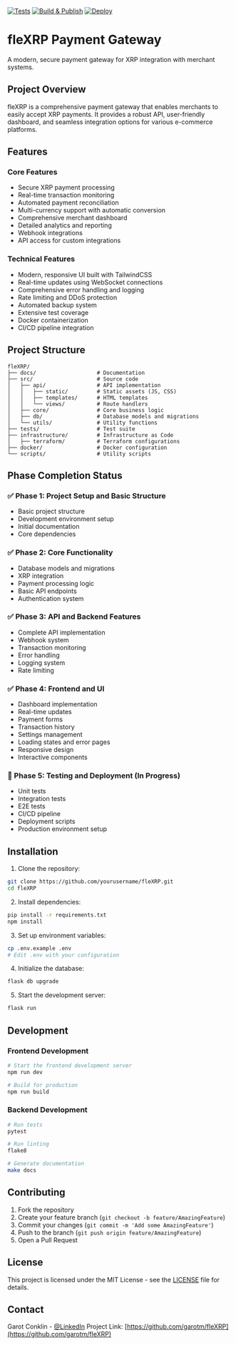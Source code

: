 [![Tests](https://github.com/fleXRPL/fleXRP/actions/workflows/test.yml/badge.svg)](https://github.com/fleXRPL/fleXRP/actions/workflows/test.yml)
[![Build & Publish](https://github.com/fleXRPL/fleXRP/actions/workflows/build-and-publish.yml/badge.svg)](https://github.com/fleXRPL/fleXRP/actions/workflows/build-and-publish.yml)
[![Deploy](https://github.com/fleXRPL/fleXRP/actions/workflows/deploy.yml/badge.svg)](https://github.com/fleXRPL/fleXRP/actions/workflows/deploy.yml)

# fleXRP Payment Gateway

A modern, secure payment gateway for XRP integration with merchant systems.

## Project Overview

fleXRP is a comprehensive payment gateway that enables merchants to easily accept XRP payments. It provides a robust API, user-friendly dashboard, and seamless integration options for various e-commerce platforms.

## Features

### Core Features
- Secure XRP payment processing
- Real-time transaction monitoring
- Automated payment reconciliation
- Multi-currency support with automatic conversion
- Comprehensive merchant dashboard
- Detailed analytics and reporting
- Webhook integrations
- API access for custom integrations

### Technical Features
- Modern, responsive UI built with TailwindCSS
- Real-time updates using WebSocket connections
- Comprehensive error handling and logging
- Rate limiting and DDoS protection
- Automated backup system
- Extensive test coverage
- Docker containerization
- CI/CD pipeline integration

## Project Structure

```
fleXRP/
├── docs/                   # Documentation
├── src/                    # Source code
│   ├── api/                # API implementation
│   │   ├── static/         # Static assets (JS, CSS)
│   │   ├── templates/      # HTML templates
│   │   └── views/          # Route handlers
│   ├── core/               # Core business logic
│   ├── db/                 # Database models and migrations
│   └── utils/              # Utility functions
├── tests/                  # Test suite
├── infrastructure/         # Infrastructure as Code
│   ├── terraform/          # Terraform configurations
├── docker/                 # Docker configuration
└── scripts/                # Utility scripts
```

## Phase Completion Status

### ✅ Phase 1: Project Setup and Basic Structure
- Basic project structure
- Development environment setup
- Initial documentation
- Core dependencies

### ✅ Phase 2: Core Functionality
- Database models and migrations
- XRP integration
- Payment processing logic
- Basic API endpoints
- Authentication system

### ✅ Phase 3: API and Backend Features
- Complete API implementation
- Webhook system
- Transaction monitoring
- Error handling
- Logging system
- Rate limiting

### ✅ Phase 4: Frontend and UI
- Dashboard implementation
- Real-time updates
- Payment forms
- Transaction history
- Settings management
- Loading states and error pages
- Responsive design
- Interactive components

### 🔄 Phase 5: Testing and Deployment (In Progress)
- Unit tests
- Integration tests
- E2E tests
- CI/CD pipeline
- Deployment scripts
- Production environment setup

## Installation

1. Clone the repository:
```bash
git clone https://github.com/yourusername/fleXRP.git
cd fleXRP
```

2. Install dependencies:
```bash
pip install -r requirements.txt
npm install
```

3. Set up environment variables:
```bash
cp .env.example .env
# Edit .env with your configuration
```

4. Initialize the database:
```bash
flask db upgrade
```

5. Start the development server:
```bash
flask run
```

## Development

### Frontend Development
```bash
# Start the frontend development server
npm run dev

# Build for production
npm run build
```

### Backend Development
```bash
# Run tests
pytest

# Run linting
flake8

# Generate documentation
make docs
```

## Contributing

1. Fork the repository
2. Create your feature branch (`git checkout -b feature/AmazingFeature`)
3. Commit your changes (`git commit -m 'Add some AmazingFeature'`)
4. Push to the branch (`git push origin feature/AmazingFeature`)
5. Open a Pull Request

## License

This project is licensed under the MIT License - see the [LICENSE](LICENSE) file for details.

## Contact

Garot Conklin - [@LinkedIn](https://www.linkedin.com/in/garot-conklin)
Project Link: [https://github.com/garotm/fleXRP](https://github.com/garotm/fleXRP)
